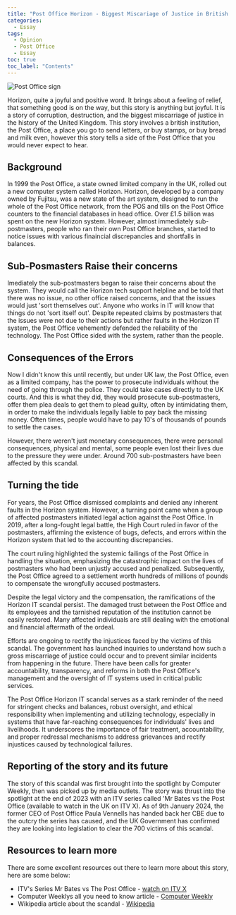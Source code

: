 ```yaml
---
title: "Post Office Horizon - Biggest Miscariage of Justice in British History"
categories: 
  - Essay
tags:
  - Opinion
  - Post Office
  - Essay
toc: true
toc_label: "Contents"
---
```


<img src="{{ site.url }}{{ site.baseurl }}/assets/images/The-Post-Office-Horizon-scandal.jpg" alt="Post Office sign">

 Horizon, quite a joyful and positive word. It brings about a feeling of relief, that something good is on the way, but this story is anything but joyful. It is a story of corruption, destruction, and the biggest miscarriage of justice in the history of the United Kingdom. This story involves a british institution, the Post Office, a place you go to send letters, or buy stamps, or buy bread and milk even, however this story tells a side of the Post Office that you would never expect to hear.

## Background

In 1999 the Post Office, a state owned limited company in the UK, rolled out a new computer system called Horizon. Horizon, developed by a company owned by Fujitsu, was a new state of the art system, designed to run the whole of the Post Office network, from the POS and tills on the Post Office counters to the financial databases in head office. Over £1.5 billion was spent on the new Horizon system. However, almost immediately sub-postmasters, people who ran their own Post Office branches, started to notice issues with various finaincial discrepancies and shortfalls in balances. 

## Sub-Posmasters Raise their concerns

Imediately the sub-postmasters began to raise their concerns about the system. They would call the Horizon tech support helpline and be told that there was no issue, no other office raised concerns, and that the issues would just 'sort themselves out'. Anyone who works in IT will know that things do not 'sort itself out'. Despite repeated claims by postmasters that the issues were not due to their actions but rather faults in the Horizon IT system, the Post Office vehemently defended the reliability of the technology. The Post Office sided with the system, rather than the people.

## Consequences of the Errors

Now I didn't know this until recently, but under UK law, the Post Office, even as a limited company, has the power to prosecute individuals without the need of going through the police. They could take cases directly to the UK courts. And this is what they did, they would prosecute sub-postmasters, offer them plea deals to get them to plead guilty, often by intimidating them, in order to make the individuals legally liable to pay back the missing money. Often times, people would have to pay 10's of thousands of pounds to settle the cases.

However, there weren't just monetary consequences, there were personal consequences, physical and mental, some people even lost their lives due to the pressure they were under. Around 700 sub-postmasters have been affected by this scandal.

## Turning the tide

For years, the Post Office dismissed complaints and denied any inherent faults in the Horizon system. However, a turning point came when a group of affected postmasters initiated legal action against the Post Office. In 2019, after a long-fought legal battle, the High Court ruled in favor of the postmasters, affirming the existence of bugs, defects, and errors within the Horizon system that led to the accounting discrepancies.

The court ruling highlighted the systemic failings of the Post Office in handling the situation, emphasizing the catastrophic impact on the lives of postmasters who had been unjustly accused and penalized. Subsequently, the Post Office agreed to a settlement worth hundreds of millions of pounds to compensate the wrongfully accused postmasters.

Despite the legal victory and the compensation, the ramifications of the Horizon IT scandal persist. The damaged trust between the Post Office and its employees and the tarnished reputation of the institution cannot be easily restored. Many affected individuals are still dealing with the emotional and financial aftermath of the ordeal.

Efforts are ongoing to rectify the injustices faced by the victims of this scandal. The government has launched inquiries to understand how such a gross miscarriage of justice could occur and to prevent similar incidents from happening in the future. There have been calls for greater accountability, transparency, and reforms in both the Post Office's management and the oversight of IT systems used in critical public services.

The Post Office Horizon IT scandal serves as a stark reminder of the need for stringent checks and balances, robust oversight, and ethical responsibility when implementing and utilizing technology, especially in systems that have far-reaching consequences for individuals' lives and livelihoods. It underscores the importance of fair treatment, accountability, and proper redressal mechanisms to address grievances and rectify injustices caused by technological failures.

## Reporting of the story and its future

The story of this scandal was first brought into the spotlight by Computer Weekly, then was picked up by media outlets. The story was thrust into the spotlight at the end of 2023 with an ITV series called 'Mr Bates vs the Post Office (available to watch in the UK on ITV X). As of 9th January 2024, the former CEO of Post Office Paula Vennells has handed back her CBE due to the outcry the series has caused, and the UK Government has confirmed they are looking into legislation to clear the 700 victims of this scandal.

## Resources to learn more

There are some excellent resources out there to learn more about this story, here are some below:

* ITV's Series Mr Bates vs The Post Office - [watch on ITV X](https://www.itv.com/watch/mr-bates-vs-the-post-office/10a0469/10a0469a0001)
* Computer Weeklys all you need to know article - [Computer Weekly](https://www.computerweekly.com/feature/Post-Office-Horizon-scandal-explained-everything-you-need-to-know)
* Wikipedia article about the scandal - [Wikipedia](https://en.wikipedia.org/wiki/British_Post_Office_scandal)
